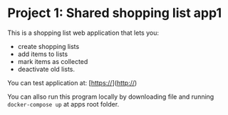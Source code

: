 # Project 1: Shared shopping list **app1**

This is a shopping list web application that lets you: 
- create shopping lists
- add items to lists
- mark items as collected
- deactivate old lists.

You can test application at: [[https://](https://app1-4v3u.onrender.com/)]([http://](https://app1-4v3u.onrender.com/)) 

You can allso run this program locally by downloading file and running `docker-compose up` at apps root folder.  
